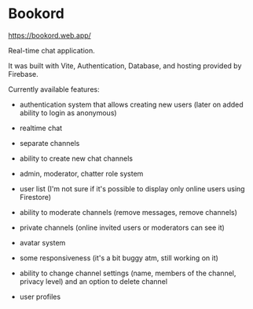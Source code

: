 # Bookord

https://bookord.web.app/

Real-time chat application.

It was built with Vite, Authentication, Database, and hosting provided by Firebase.

Currently available features:

- authentication system that allows creating new users (later on added ability to login as anonymous)

- realtime chat

- separate channels

- ability to create new chat channels

- admin, moderator, chatter role system

- user list (I'm not sure if it's possible to display only online users using Firestore)

- ability to moderate channels (remove messages, remove channels)

- private channels (online invited users or moderators can see it)
  
- avatar system

- some responsiveness (it's a bit buggy atm, still working on it)

- ability to change channel settings (name, members of the channel, privacy level) and an option to delete channel

- user profiles
